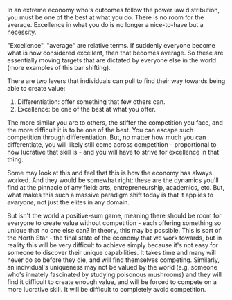 In an extreme economy who's outcomes follow the power law distribution, you must be one of the best at what you do. There is no room for the average. Excellence in what you do is no longer a nice-to-have but a necessity.

"Excellence", "average" are relative terms. If suddenly everyone become what is now considered excellent, then that becomes average. So these are essentially moving targets that are dictated by everyone else in the world.
(more examples of this bar shifting).

There are two levers that individuals can pull to find their way towards being able to create value:
1. Differentiation: offer something that few others can.
2. Excellence: be one of the best at what you offer.

The more similar you are to others, the stiffer the competition you face, and the more difficult it is to be one of the best. You can escape such competition through differentiation. But, no matter how much you can differentiate, you will likely still come across competition - proportional to how lucrative that skill is - and you will have to strive for excellence in that thing.

Some may look at this and feel that this is how the economy has always worked. And they would be somewhat right: these are the dynamics you'll find at the pinnacle of any field: arts, entrepreneurship, academics, etc. But, what makes this such a massive paradigm shift today is that it applies to *everyone*, not just the elites in any domain.

But isn't the world a positive-sum game, meaning there should be room for everyone to create value without competition - each offering something so unique that no one else can? In theory, this may be possible. This is sort of the North Star - the final state of the economy that we work towards, but in reality this will be very difficult to achieve simply because it's not easy for someone to discover their unique capabilities. It takes time and many will never do so before they die, and will find themselves competing. Similarly, an individual's uniqueness may not be valued by the world (e.g. someone who's innately fascinated by studying poisonous mushrooms) and they will find it difficult to create enough value, and will be forced to compete on a more lucrative skill. It will be difficult to completely avoid competition.

